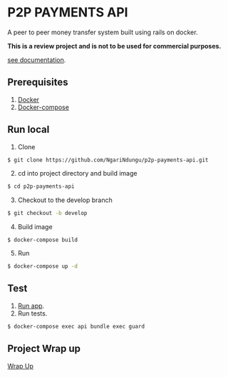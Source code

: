 # P2P PAYMENTS API

A peer to peer money transfer system built using rails on docker.

**This is a review project and is not to be used for commercial purposes.**

[see documentation](https://app.swaggerhub.com/apis-docs/NgariNdungu/green-mamba-re/1.0.0).

## Prerequisites

1. [Docker](https://docs.docker.com/install/linux/docker-ce/ubuntu/)
2. [Docker-compose](https://docs.docker.com/compose/)
## Run local

1. Clone
```bash
$ git clone https://github.com/NgariNdungu/p2p-payments-api.git
```
2. cd into project directory and build image
```bash
$ cd p2p-payments-api
```
3. Checkout to the develop branch
```bash
$ git checkout -b develop
```
4. Build image
```
$ docker-compose build
```
5. Run
```bash
$ docker-compose up -d
```

## Test
1. [Run app](#run-local).
2. Run tests.
```bash
$ docker-compose exec api bundle exec guard
```

## Project Wrap up

[Wrap Up](https://github.com/NgariNdungu/p2p-payments-api/blob/develop/project-wrapup.md)
